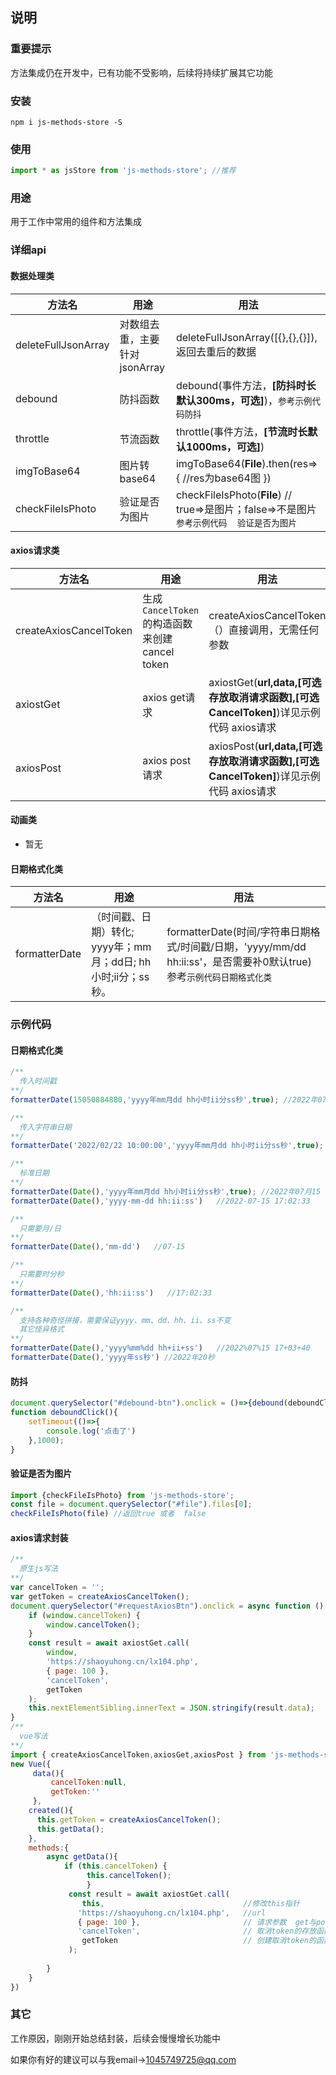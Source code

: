 ## 说明 
### 重要提示

方法集成仍在开发中，已有功能不受影响，后续将持续扩展其它功能

### 安装

``````
npm i js-methods-store -S
``````

### 使用

``````js
import * as jsStore from 'js-methods-store'; //推荐
``````


### 用途
用于工作中常用的组件和方法集成

### 详细api

#### 数据处理类

| 方法名              | 用途                          | 用法                                                         |
| ------------------- | ----------------------------- | ------------------------------------------------------------ |
| deleteFullJsonArray | 对数组去重，主要针对jsonArray | deleteFullJsonArray([{},{},{}]),返回去重后的数据             |
| debound             | 防抖函数                      | debound(事件方法，**[防抖时长默认300ms，可选]**)，`参考示例代码防抖` |
| throttle            | 节流函数                      | throttle(事件方法，**[节流时长默认1000ms，可选]**)           |
| imgToBase64         | 图片转base64                  | imgToBase64(**File**).then(res=>{    //res为base64图   })    |
| checkFileIsPhoto    | 验证是否为图片                | checkFileIsPhoto(**File**)  // true=>是图片；false=>不是图片       `参考示例代码  验证是否为图片` |



#### axios请求类

| 方法名                 | 用途                                            | 用法                                                         |
| ---------------------- | ----------------------------------------------- | ------------------------------------------------------------ |
| createAxiosCancelToken | 生成`CancelToken` 的构造函数来创建 cancel token | createAxiosCancelToken（）直接调用，无需任何参数             |
| axiostGet              | axios get请求                                   | axiostGet(**url,data,[可选存放取消请求函数],[可选CancelToken]**)详见示例代码  axios请求 |
| axiosPost              | axios  post请求                                 | axiosPost(**url,data,[可选存放取消请求函数],[可选CancelToken]**)详见示例代码  axios请求 |

#### 动画类

* 暂无

#### 日期格式化类

| 方法名        | 用途                                                         | 用法                                                         |
| ------------- | ------------------------------------------------------------ | ------------------------------------------------------------ |
| formatterDate | （时间戳、日期）转化; yyyy年；mm月；dd日; hh小时;ii分；ss秒。 | formatterDate(时间/字符串日期格式/时间戳/日期，'yyyy/mm/dd hh:ii:ss'，是否需要补0默认true)  参考`示例代码日期格式化类` |



### 示例代码

#### 日期格式化类

```````js 
/**
  传入时间戳
**/
formatterDate(15050884880,'yyyy年mm月dd hh小时ii分ss秒',true); //2022年07月15 17小时02分06秒

/**
  传入字符串日期
**/
formatterDate('2022/02/22 10:00:00','yyyy年mm月dd hh小时ii分ss秒',true); //2022年07月15 17小时02分06秒

/**
  标准日期
**/
formatterDate(Date(),'yyyy年mm月dd hh小时ii分ss秒',true); //2022年07月15 17小时02分06秒
formatterDate(Date(),'yyyy-mm-dd hh:ii:ss')   //2022-07-15 17:02:33

/**
  只需要月/日
**/
formatterDate(Date(),'mm-dd')   //07-15

/**
  只需要时分秒
**/
formatterDate(Date(),'hh:ii:ss')   //17:02:33

/**
  支持各种奇怪拼接，需要保证yyyy、mm、dd、hh、ii、ss不变
  其它怪异格式
**/
formatterDate(Date(),'yyyy%mm%dd hh+ii+ss')   //2022%07%15 17+03+40
formatterDate(Date(),'yyyy年ss秒') //2022年20秒 
```````

#### 防抖

``````js
document.querySelector("#debound-btn").onclick = ()=>{debound(deboundClick)};
function deboundClick(){
    setTimeout(()=>{
        console.log('点击了')
    },1000);
}
``````

#### 验证是否为图片

``````js
import {checkFileIsPhoto} from 'js-methods-store';
const file = document.querySelector("#file").files[0];
checkFileIsPhoto(file) //返回true 或者  false
``````

#### axios请求封装

``````js
/**
  原生js写法
**/
var cancelToken = '';
var getToken = createAxiosCancelToken();
document.querySelector("#requestAxiosBtn").onclick = async function () {
    if (window.cancelToken) {
        window.cancelToken();
    }
    const result = await axiostGet.call(
        window,
        'https://shaoyuhong.cn/lx104.php',
        { page: 100 },
        'cancelToken',
        getToken
    );
    this.nextElementSibling.innerText = JSON.stringify(result.data);
}
/**
  vue写法
**/
import { createAxiosCancelToken,axiosGet,axiosPost } from 'js-methods-store';
new Vue({
     data(){
         cancelToken:null,
         getToken:''
     },
    created(){
      this.getToken = createAxiosCancelToken();
      this.getData();  
    },
    methods:{
        async getData(){
            if (this.cancelToken) {
       			 this.cancelToken();
   				 }
   			 const result = await axiostGet.call(
    		    this, 								//修改this指针
      		   'https://shaoyuhong.cn/lx104.php',   //url
      		   { page: 100 },						// 请求参数  get与post都为一个对象
        	   'cancelToken',						// 取消token的存放函数
       		    getToken							// 创建取消token的函数
   			 );
    		
        }
    }
})
``````



### 其它

工作原因，刚刚开始总结封装，后续会慢慢增长功能中

如果你有好的建议可以与我email->1045749725@qq.com

